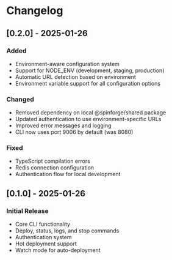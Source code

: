 # Changelog

## [0.2.0] - 2025-01-26

### Added
- Environment-aware configuration system
- Support for NODE_ENV (development, staging, production)
- Automatic URL detection based on environment
- Environment variable support for all configuration options

### Changed
- Removed dependency on local @spinforge/shared package
- Updated authentication to use environment-specific URLs
- Improved error messages and logging
- CLI now uses port 9006 by default (was 8080)

### Fixed
- TypeScript compilation errors
- Redis connection configuration
- Authentication flow for local development

## [0.1.0] - 2025-01-26

### Initial Release
- Core CLI functionality
- Deploy, status, logs, and stop commands
- Authentication system
- Hot deployment support
- Watch mode for auto-deployment